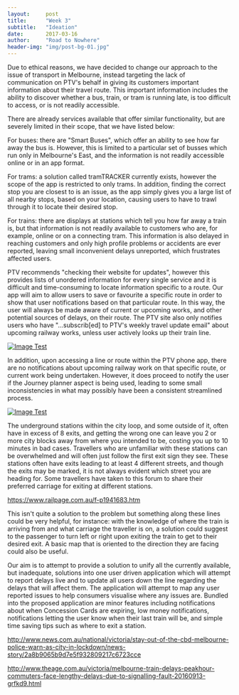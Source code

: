 ```yaml
---
layout:     post
title:      "Week 3"
subtitle:   "Ideation"
date:       2017-03-16
author:     "Road to Nowhere"
header-img: "img/post-bg-01.jpg"
---
```


Due to ethical reasons, we have decided to change our approach to the issue of transport in Melbourne, instead targeting the lack of communication on PTV's behalf in giving its customers important information about their travel route. This important information includes the ability to discover whether a bus, train, or tram is running late, is too difficult to access, or is not readily accessible.

There are already services available that offer similar functionality, but are severely limited in their scope, that we have listed below:

For buses: there are "Smart Buses", which offer an ability to see how far away the bus is. However, this is limited to a particular set of busses which run only in Melbourne's East, and the information is not readily accessible online or in an app format.

For trams: a solution called tramTRACKER currently exists, however the scope of the app is restricted to only trams. In addition, finding the correct stop you are closest to is an issue, as the app simply gives you a large list of all nearby stops, based on your location, causing users to have to trawl through it to locate their desired stop.

For trains: there are displays at stations which tell you how far away a train is, but that information is not readily available to customers who are, for example, online or on a connecting tram. This information is also delayed in reaching customers and only high profile problems or accidents are ever reported, leaving small inconvenient delays unreported, which frustrates affected users.

PTV recommends "checking their website for updates", however this provides lists of unordered information for every single service and it is difficult and time-consuming to locate information specific to a route. Our app will aim to allow users to save or favourite a specific route in order to show that user notifications based on that particular route. In this way, the user will always be made aware of current or upcoming works, and other potential sources of delays, on their route. The PTV site also only notifies users who have "...subscrib[ed] to PTV's weekly travel update email" about upcoming railway works, unless user actively looks up their train line.

<a href="#">
    <img src="{{ site.baseurl }}/images/blog/week3/Bus%20Delays.PNG" alt="Image Test">
</a>

In addition, upon accessing a line or route within the PTV phone app, there are no notifications about upcoming railway work on that specific route, or current work being undertaken. However, it does proceed to notify the user if the Journey planner aspect is being used, leading to some small inconsistencies in what may possibly have been a consistent streamlined process.

<a href="#">
    <img src="{{ site.baseurl }}/images/blog/week3/No%20notification.png" alt="Image Test">
</a>

The underground stations within the city loop, and some outside of it, often have in excess of 8 exits, and getting the wrong one can leave you 2 or more city blocks away from where you intended to be, costing you up to 10 minutes in bad cases. Travellers who are unfamiliar with these stations can be overwhelmed and will often just follow the first exit sign they see. These stations often have exits leading to at least 4 different streets, and though the exits may be marked, it is not always evident which street you are heading for. Some travellers have taken to this forum to share their preferred carriage for exiting at different stations. 

https://www.railpage.com.au/f-p1941683.htm

This isn't quite a solution to the problem but something along these lines could be very helpful, for instance: with the knowledge of where the train is arriving from and what carriage the traveller is on, a solution could suggest to the passenger to turn left or right upon exiting the train to get to their desired exit. A basic map that is oriented to the direction they are facing could also be useful. 


Our aim is to attempt to provide a solution to unify all the currently available, but inadequate, solutions into one user driven application which will attempt to report delays live and to update all users down the line regarding the delays that will affect them. The application will attempt to map any user reported issues to help consumers visualise where any issues are. Bundled into the proposed application are minor features including notifications about when Concession Cards are expiring, low money notifications, notifications letting the user know when their last train will be, and simple time saving tips such as where to exit a station.

http://www.news.com.au/national/victoria/stay-out-of-the-cbd-melbourne-police-warn-as-city-in-lockdown/news-story/2a8b9065b9d7e5f932809217c6723cce

http://www.theage.com.au/victoria/melbourne-train-delays-peakhour-commuters-face-lengthy-delays-due-to-signalling-fault-20160913-grfkd9.html
